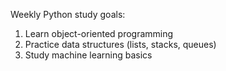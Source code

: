 Weekly Python study goals:
1. Learn object-oriented programming
2. Practice data structures (lists, stacks, queues)
3. Study machine learning basics